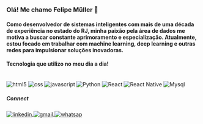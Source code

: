 ### Olá! Me chamo Felipe Müller  👋

#### Como desenvolvedor de sistemas inteligentes com mais de uma década de experiência no estado do RJ, minha paixão pela área de dados me motiva a buscar constante aprimoramento e especialização. Atualmente, estou focado em trabalhar com machine learning, deep learning e outras redes para impulsionar soluções inovadoras.

#### Tecnologia que utilizo no meu dia a dia!
<div style="display: inline_block"><br/>
  <img align="center" alt="html5" src="https://img.shields.io/badge/HTML5-E34F26?style=for-the-badge&logo=html5&logoColor=white" />

  <img align="center" alt="css" src="https://img.shields.io/badge/CSS-239120?&style=for-the-badge&logo=css3&logoColor=white" />

  <img align="center" alt="javascript" src="https://img.shields.io/badge/JavaScript-323330?style=for-the-badge&logo=javascript&logoColor=F7DF1E" />

  <img align="center" alt="Python" src="https://img.shields.io/badge/Python-14354C?style=for-the-badge&logo=python&logoColor=white" />

  <img align="center" alt="React" src="https://img.shields.io/badge/React-20232A?style=for-the-badge&logo=react&logoColor=61DAFB" />

  <img align="center" alt="React Native" src="https://img.shields.io/badge/React_Native-20232A?style=for-the-badge&logo=react&logoColor=61DAFB" />

  <img align="center" alt="Mysql" src="https://img.shields.io/badge/MySQL-00000F?style=for-the-badge&logo=mysql&logoColor=white" />
</div>

##### Connect
<a href="https://www.linkedin.com/in/felipe-de-menezes-m%C3%BCller/">
  <img align="center" alt="linkedin" src="https://img.shields.io/badge/LinkedIn-0077B5?style=for-the-badge&logo=linkedin&logoColor=white" />
  <a href="felipemenezes.m@gmail.com">
  <img align="center" alt="gmail" src="https://img.shields.io/badge/Gmail-D14836?style=for-the-badge&logo=gmail&logoColor=white" />
  <a href="https://wa.me/5521997150078">
  <img align="center" alt="whatsap" src="https://img.shields.io/badge/WhatsApp-25D366?style=for-the-badge&logo=whatsapp&logoColor=white" />
</a>
